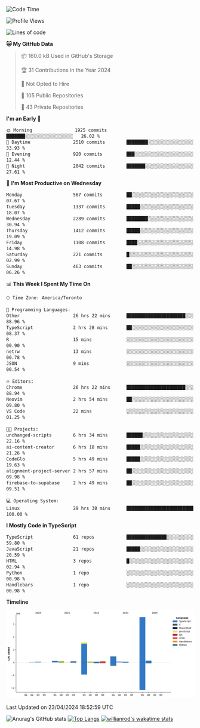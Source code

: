 <!--START_SECTION:waka-->
![Code Time](http://img.shields.io/badge/Code%20Time-1%2C463%20hrs%208%20mins-blue)

![Profile Views](http://img.shields.io/badge/Profile%20Views-0-blue)

![Lines of code](https://img.shields.io/badge/From%20Hello%20World%20I%27ve%20Written-6.5%20million%20lines%20of%20code-blue)

**🐱 My GitHub Data** 

> 📦 160.0 kB Used in GitHub's Storage 
 > 
> 🏆 31 Contributions in the Year 2024
 > 
> 🚫 Not Opted to Hire
 > 
> 📜 105 Public Repositories 
 > 
> 🔑 43 Private Repositories 
 > 
**I'm an Early 🐤** 

```text
🌞 Morning                1925 commits        ███████░░░░░░░░░░░░░░░░░░   26.02 % 
🌆 Daytime                2510 commits        ████████░░░░░░░░░░░░░░░░░   33.93 % 
🌃 Evening                920 commits         ███░░░░░░░░░░░░░░░░░░░░░░   12.44 % 
🌙 Night                  2042 commits        ███████░░░░░░░░░░░░░░░░░░   27.61 % 
```
📅 **I'm Most Productive on Wednesday** 

```text
Monday                   567 commits         ██░░░░░░░░░░░░░░░░░░░░░░░   07.67 % 
Tuesday                  1337 commits        █████░░░░░░░░░░░░░░░░░░░░   18.07 % 
Wednesday                2289 commits        ████████░░░░░░░░░░░░░░░░░   30.94 % 
Thursday                 1412 commits        █████░░░░░░░░░░░░░░░░░░░░   19.09 % 
Friday                   1108 commits        ████░░░░░░░░░░░░░░░░░░░░░   14.98 % 
Saturday                 221 commits         █░░░░░░░░░░░░░░░░░░░░░░░░   02.99 % 
Sunday                   463 commits         ██░░░░░░░░░░░░░░░░░░░░░░░   06.26 % 
```


📊 **This Week I Spent My Time On** 

```text
🕑︎ Time Zone: America/Toronto

💬 Programming Languages: 
Other                    26 hrs 22 mins      ██████████████████████░░░   88.96 % 
TypeScript               2 hrs 28 mins       ██░░░░░░░░░░░░░░░░░░░░░░░   08.37 % 
R                        15 mins             ░░░░░░░░░░░░░░░░░░░░░░░░░   00.90 % 
netrw                    13 mins             ░░░░░░░░░░░░░░░░░░░░░░░░░   00.78 % 
JSON                     9 mins              ░░░░░░░░░░░░░░░░░░░░░░░░░   00.54 % 

🔥 Editors: 
Chrome                   26 hrs 22 mins      ██████████████████████░░░   88.94 % 
Neovim                   2 hrs 54 mins       ██░░░░░░░░░░░░░░░░░░░░░░░   09.80 % 
VS Code                  22 mins             ░░░░░░░░░░░░░░░░░░░░░░░░░   01.25 % 

🐱‍💻 Projects: 
unchanged-scripts        6 hrs 34 mins       ██████░░░░░░░░░░░░░░░░░░░   22.16 % 
ai-content-creator       6 hrs 18 mins       █████░░░░░░░░░░░░░░░░░░░░   21.26 % 
CodeGlo                  5 hrs 49 mins       █████░░░░░░░░░░░░░░░░░░░░   19.63 % 
alignment-project-server 2 hrs 57 mins       ██░░░░░░░░░░░░░░░░░░░░░░░   09.98 % 
firebase-to-supabase     2 hrs 49 mins       ██░░░░░░░░░░░░░░░░░░░░░░░   09.51 % 

💻 Operating System: 
Linux                    29 hrs 38 mins      █████████████████████████   100.00 % 
```

**I Mostly Code in TypeScript** 

```text
TypeScript               61 repos            ███████████████░░░░░░░░░░   59.80 % 
JavaScript               21 repos            █████░░░░░░░░░░░░░░░░░░░░   20.59 % 
HTML                     3 repos             █░░░░░░░░░░░░░░░░░░░░░░░░   02.94 % 
Python                   1 repo              ░░░░░░░░░░░░░░░░░░░░░░░░░   00.98 % 
Handlebars               1 repo              ░░░░░░░░░░░░░░░░░░░░░░░░░   00.98 % 
```



**Timeline**

![Lines of Code chart](https://raw.githubusercontent.com/wise-introvert/wise-introvert/master/assets/bar_graph.png)


 Last Updated on 23/04/2024 18:52:59 UTC
<!--END_SECTION:waka-->

![Anurag's GitHub stats](https://github-readme-stats.vercel.app/api?username=wise-introvert&count_private=true&show_icons=true)
[![Top Langs](https://github-readme-stats.vercel.app/api/top-langs/?username=wise-introvert&langs_count=10)](https://github.com/anuraghazra/github-readme-stats)
[![willianrod's wakatime stats](https://github-readme-stats.vercel.app/api/wakatime?username=wiseintrovert)](https://github.com/anuraghazra/github-readme-stats)
